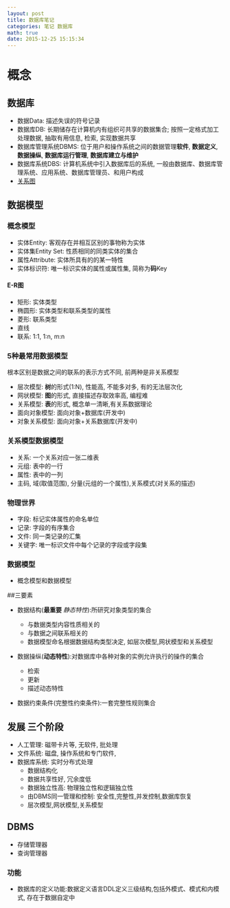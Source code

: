 ```yaml
---
layout: post
title: 数据库笔记
categories: 笔记 数据库
math: true
date: 2015-12-25 15:15:34
---
```


# 概念

## 数据库
* 数据Data: 描述失误的符号记录
* 数据库DB: 长期储存在计算机内有组织可共享的数据集合; 按照一定格式加工处理数据, 抽取有用信息, 检索, 实现数据共享
* 数据库管理系统DBMS: 位于用户和操作系统之间的数据管理**软件**, **数据定义**, **数据操纵**, **数据库运行管理**, **数据库建立与维护**
* 数据库系统DBS: 计算机系统中引入数据库后的系统, 一般由数据库、数据库管理系统、应用系统、数据库管理员、和用户构成
* [关系图](http://7xkunb.com1.z0.glb.clouddn.com/markdown/1451030207328.png)

## 数据模型
### 概念模型
* 实体Entity: 客观存在并相互区别的事物称为实体
* 实体集Entity Set: 性质相同的同类实体的集合
* 属性Attribute: 实体所具有的的某一特性
* 实体标识符: 唯一标识实体的属性或属性集, 简称为**码**Key

#### E-R图
* 矩形: 实体类型
* 椭圆形: 实体类型和联系类型的属性
* 菱形: 联系类型
* 直线
* 联系: 1:1, 1:n, m:n

### 5种最常用数据模型
根本区别是数据之间的联系的表示方式不同, 前两种是非关系模型

* 层次模型: **树**的形式(1:N), 性能高, 不能多对多, 有的无法层次化
* 网状模型: **图**的形式, 直接描述存取效率高, 编程难
* 关系模型: **表**的形式, 概念单一清晰,有关系数据理论
* 面向对象模型: 面向对象+数据库(开发中)
* 对象关系模型: 面向对象+关系数据库(开发中)


### 关系模型数据模型
* 关系: 一个关系对应一张二维表
* 元组: 表中的一行
* 属性: 表中的一列
* 主码, 域(取值范围), 分量(元组的一个属性),关系模式(对关系的描述)

### 物理世界
* 字段: 标记实体属性的命名单位
* 记录: 字段的有序集合
* 文件: 同一类记录的汇集
* 关键字: 唯一标识文件中每个记录的字段或字段集

### 数据模型
* 概念模型和数据模型

##三要素
* 数据结构(**最重要** *静态特性*):所研究对象类型的集合
    * 与数据类型内容性质相关的
    * 与数据之间联系相关的
    * 数据模型命名根据数据结构类型决定, 如层次模型,网状模型和关系模型
* 数据操纵(**动态特性**):对数据库中各种对象的实例允许执行的操作的集合
    * 检索
    * 更新
    * 描述动态特性

* 数据约束条件(完整性约束条件):一套完整性规则集合

## 发展 三个阶段
* 人工管理: 磁带卡片等, 无软件, 批处理
* 文件系统: 磁盘, 操作系统和专门软件,
* 数据库系统: 实时分布式处理
    * 数据结构化
    * 数据共享性好, 冗余度低
    * 数据独立性高: 物理独立性和逻辑独立性
    * 由DBMS同一管理和控制: 安全性,完整性,并发控制,数据库恢复
    * 层次模型,网状模型,关系模型

## DBMS
* 存储管理器
* 查询管理器

### 功能
* 数据库的定义功能:数据定义语言DDL定义三级结构,包括外模式、模式和内模式, 存在于数据自定中
